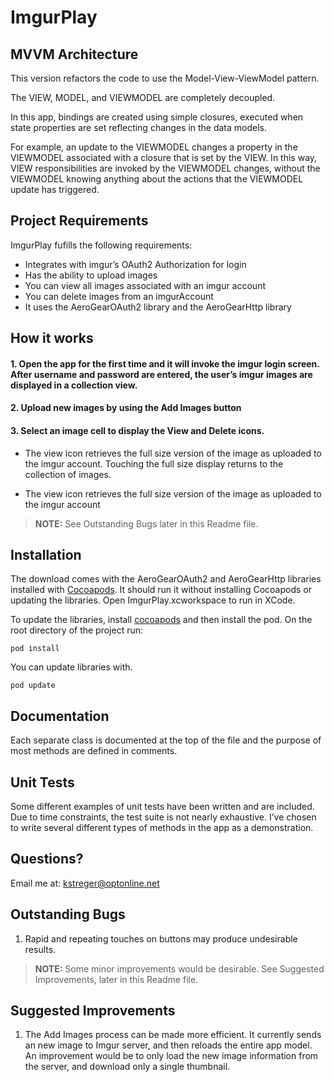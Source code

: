 # ImgurPlay

## MVVM Architecture
This version refactors the code to use the Model-View-ViewModel pattern.  

The VIEW, MODEL, and VIEWMODEL are completely decoupled.

In this app, bindings are created using simple closures, executed when state properties are set reflecting changes in the data models. 

For example, an update to the VIEWMODEL changes a property in the VIEWMODEL associated with a closure that is set by the VIEW.  In this way, VIEW responsibilities are invoked by the VIEWMODEL changes, without the VIEWMODEL knowing anything about the actions that the VIEWMODEL update has triggered.


## Project Requirements

ImgurPlay fufills the following requirements: 

* Integrates with imgur’s OAuth2 Authorization for login
* Has the ability to upload images
* You can view all images associated with an imgur account
* You can delete images from an
imgurAccount
* It uses the AeroGearOAuth2 library and the AeroGearHttp library


## How it works

#### 1. Open the app for the first time and it will invoke the imgur login screen. After username and password are entered, the user’s imgur images are displayed in a collection view.

#### 2. Upload new images by using the Add Images button


#### 3. Select an image cell to display the View and Delete icons.
- The view icon retrieves the full size version of the image as uploaded to the imgur account. Touching the full size display returns to the collection of images.

- The view icon retrieves the full size version of the image as uploaded to the imgur account

> **NOTE:**  See Outstanding Bugs later in this Readme file.



## Installation
The download comes with the AeroGearOAuth2 and AeroGearHttp libraries installed with [Cocoapods](http://cocoapods.org).  It should run it without installing Cocoapods or updating the libraries. Open ImgurPlay.xcworkspace to run in XCode.

To update the libraries, install [cocoapods](http://blog.cocoapods.org/CocoaPods-0.36/) and then install the pod. On the root directory of the project run:

```
pod install
```

You can update libraries with.

```
pod update
```

## Documentation

Each separate class is documented at the top of the file and the purpose of most methods are defined in comments.

## Unit Tests

Some different examples of unit tests have been written and are included. Due to time constraints, the test suite is not nearly exhaustive. I’ve chosen to write several different types of methods in the app as a demonstration.

## Questions?

Email me at: kstreger@optonline.net

## Outstanding Bugs

1. Rapid and repeating touches on buttons may produce undesirable results.

> **NOTE:**  Some minor improvements would be desirable. See Suggested Improvements, later in this Readme file.

## Suggested Improvements

1. The Add Images process can be made more efficient.  It currently sends an new image to Imgur server, and then reloads the entire app model. An improvement would be to only load the new image information from the server, and download only a single thumbnail.
